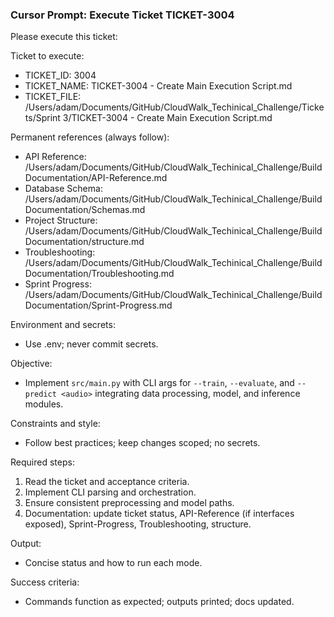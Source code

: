### Cursor Prompt: Execute Ticket TICKET-3004

Please execute this ticket:

Ticket to execute:
- TICKET_ID: 3004
- TICKET_NAME: TICKET-3004 - Create Main Execution Script.md
- TICKET_FILE: /Users/adam/Documents/GitHub/CloudWalk_Techinical_Challenge/Tickets/Sprint 3/TICKET-3004 - Create Main Execution Script.md

Permanent references (always follow):
- API Reference: /Users/adam/Documents/GitHub/CloudWalk_Techinical_Challenge/Build Documentation/API-Reference.md
- Database Schema: /Users/adam/Documents/GitHub/CloudWalk_Techinical_Challenge/Build Documentation/Schemas.md
- Project Structure: /Users/adam/Documents/GitHub/CloudWalk_Techinical_Challenge/Build Documentation/structure.md
- Troubleshooting: /Users/adam/Documents/GitHub/CloudWalk_Techinical_Challenge/Build Documentation/Troubleshooting.md
- Sprint Progress: /Users/adam/Documents/GitHub/CloudWalk_Techinical_Challenge/Build Documentation/Sprint-Progress.md

Environment and secrets:
- Use .env; never commit secrets.

Objective:
- Implement `src/main.py` with CLI args for `--train`, `--evaluate`, and `--predict <audio>` integrating data processing, model, and inference modules.

Constraints and style:
- Follow best practices; keep changes scoped; no secrets.

Required steps:
1) Read the ticket and acceptance criteria.
2) Implement CLI parsing and orchestration.
3) Ensure consistent preprocessing and model paths.
4) Documentation: update ticket status, API-Reference (if interfaces exposed), Sprint-Progress, Troubleshooting, structure.

Output:
- Concise status and how to run each mode.

Success criteria:
- Commands function as expected; outputs printed; docs updated. 